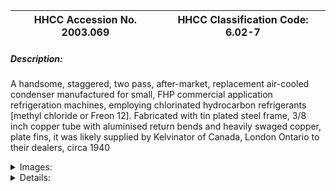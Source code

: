 | **HHCC Accession No. 2003.069** |**HHCC Classification Code:  6.02-7**|
| ----------- | ----------- |
##### Description:
A handsome, staggered, two pass, after-market, replacement air-cooled condenser manufactured for small, FHP commercial application refrigeration machines, employing chlorinated hydrocarbon refrigerants [methyl chloride or Freon 12]. Fabricated with tin plated steel frame, 3/8 inch copper tube with aluminised  return bends and heavily swaged copper, plate fins, it was likely supplied by  Kelvinator of Canada, London Ontario to their dealers, circa 1940


<details>
	<summary>Images:</summary>
<div class="gallery gallery-wrapper--full" contenteditable="false" data-is-empty="false" data-translation="Add images" data-columns="6">
<figure class="gallery__item"><a href="#DOMAIN_NAME#gallery/6.02-7.jpg" data-size="2030x1096"><img src="#DOMAIN_NAME#gallery/6.02-7-thumbnail.jpg" alt=""></a></figure>
<figure class="gallery__item"><a href="#DOMAIN_NAME#gallery/6.02-7a.jpg" data-size="1748x1585"><img src="#DOMAIN_NAME#gallery/6.02-7a-thumbnail.jpg" alt=""></a></figure>
</div>
</details>


<details>
	<summary>Details:</summary>

##### Group:
6.02 Refrigerating and Air Conditioning Condensers and Receivers - Commercial

##### Make:


##### Manufacturer:


##### Model:


##### Serial No.:


##### Size:
12x2x11'h

##### Weight:
6 lbs.

##### Circa:
1940

##### Rating:
Exhibit, education, and research quality, demonstrating the form and construction of non-ferrous, forced air refrigerant condensers in the early 1940's, for small, FHP, commercial application, refrigeration machines in Canada.

##### Patent Date/Number:


##### Provenance:
From York County (York Region) Ontario, once a rich agricultural hinterlands, attracting early settlement in the last years of the 18th century. Located on the north slopes of the Oak Ridges Moraine, within 20 miles of Toronto, the County would also attract early ex-urban development, to be come a wealthy market place for the emerging household and consumer technologies of the early and mid 20th century. 

This artifact was discovered in the 1950's in the used stock of T. H. Oliver, Refrigeration and Electric Sales and Service, Aurora, Ontario, an early worker in the field of agricultural, industrial and consumer technology.

##### Type and Design:


##### Construction:


##### Material:


##### Special Features:


##### Accessories:


##### Capacities:


##### Performance Characteristics:


##### Operation:


##### Control and Regulation:


##### Targeted Market Segment:


##### Consumer Acceptance:


##### Merchandising:


##### Market Price:


##### Technological Significance:
See also items 6.01-1, 6.01-2, 6.01-3, 6.02-7, 6.02-8, together they profile the evolution of the tube and fin, air-cooled condenser for FHP refrigeration machines in Canada

##### Industrial Significance:


##### Socio-economic Significance:


##### Socio-cultural Significance:


##### Donor:
G. Leslie Oliver, The T. H. Oliver HVACR Collection

##### HHCC Storage Location:


##### Tracking:


##### Bibliographic References:


##### Notes:


##### Related Reports:

</details>
